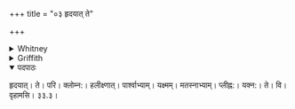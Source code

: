 +++
title = "०३ हृदयात् ते"

+++

<details><summary>Whitney</summary>

### Translation
3. Forth from thy heart, lung (*klomán*), *hálīkṣṇa*, (two) sides, (two)  
*mátasnas*, spleen, liver, we eject for thee the *yákṣma.*

### Notes
Weber conjectures "gall" for *hálīkṣṇa* (Ppp. *hálīkṣma*), and "kidney"  
for *matasna.* The comm. defines *klomán* as "a kind of flesh-mass in  
the neighborhood of the heart," *halīkṣṇa* as *etatsaṁjñakāt  
tatsambandhān māṅsapiṇḍaviśeṣāt*, and *matasnābhyām* as  
*ubhayapārśvasambandhābhyāṁ vŗkyābhyāṁ tatsamīpasthapittādhārapātrābhyāṁ  
vā.* For **a**, Ppp. has *klomnas te hṛdayābhyo.* Of this verse, only  
the latter half has a parallel in RV., namely x. 163. 3 **c, d**, where  
**d** is varied to *yaknáḥ plāśíbhyo ví vṛhāmi te.* The Anukr. foolishly  
rejects all resolution in **b**.
</details>

<details><summary>Griffith</summary>

Forth from thy heart and from thy lungs, from thy gall-bladder and thy sides, From kidneys, spleen and liver thy Consumption we eradicate.
</details>


<details open><summary>पदपाठः</summary>

हृदयात्। ते। परि। क्लोम्न:। हलीक्ष्णात्। पार्श्वाभ्याम्। यक्ष्मम्। मतस्नाभ्याम्। प्लीह्न:। यक्न:। ते। वि। वृहामसि। ३३.३।
</details>